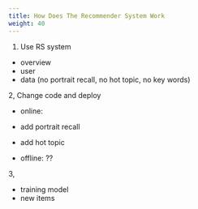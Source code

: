 ```yaml
---
title: How Does The Recommender System Work
weight: 40
---
```


1. Use RS system
- overview
- user
- data
(no portrait recall, no hot topic, no key words)

2, Change code and deploy
- online:
- add portrait recall
- add hot topic
    
- offline: ??

3, 
- training model
- new items